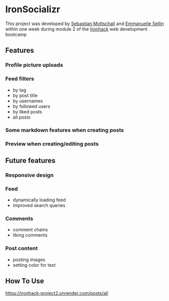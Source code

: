 # IronSocializr
This project was developed by [Sebastian Mottschall](https://github.com/Mottschi) and [Emmanuelle Sellin](https://github.com/avengingtooth) within one week during module 2 of the [Ironhack](https://www.ironhack.com/fr/en) web development bootcamp

## Features
  
### Profile picture uploads
  
### Feed filters
  - by tag
  - by post title
  - by usernames
  - by followed users
  - by liked posts
  - all posts
  
### Some markdown features when creating posts

### Preview when creating/editing posts

## Future features

### Responsive design

### Feed
  - dynamically loading feed
  - improved search queries

### Comments
  - comment chains
  - liking comments

### Post content
  - posting images
  - setting color for text
  
## How To Use
https://ironhack-project2.onrender.com/posts/all

